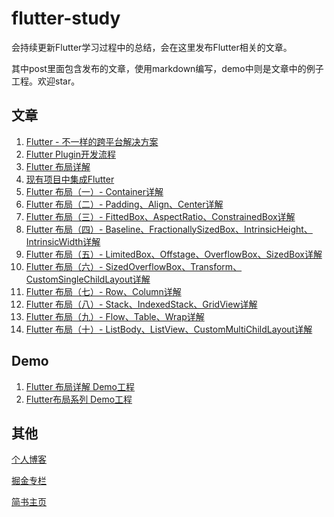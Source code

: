# flutter-study

会持续更新Flutter学习过程中的总结，会在这里发布Flutter相关的文章。

其中post里面包含发布的文章，使用markdown编写，demo中则是文章中的例子工程。欢迎star。


## 文章

1. [Flutter - 不一样的跨平台解决方案](https://github.com/yang7229693/flutter-study/blob/master/post/1.%20Flutter%20%E4%B8%8D%E4%B8%80%E6%A0%B7%E7%9A%84%E8%B7%A8%E5%B9%B3%E5%8F%B0%E8%A7%A3%E5%86%B3%E6%96%B9%E6%A1%88.md)
2. [Flutter Plugin开发流程](https://github.com/yang7229693/flutter-study/blob/master/post/2.%20Flutter%20Plugin%E5%BC%80%E5%8F%91%E6%B5%81%E7%A8%8B.md)
3. [Flutter 布局详解](https://github.com/yang7229693/flutter-study/blob/master/post/3.%20Flutter%20%E5%B8%83%E5%B1%80%E8%AF%A6%E8%A7%A3.md)
4. [现有项目中集成Flutter](https://github.com/yang7229693/flutter-study/blob/master/post/7.%20%E5%9C%A8%E7%8E%B0%E6%9C%89%E9%A1%B9%E7%9B%AE%E4%B8%AD%E6%B7%BB%E5%8A%A0Flutter.md)
5. [Flutter 布局（一）- Container详解](https://github.com/yang7229693/flutter-study/blob/master/post/4.%20Flutter%20%E5%B8%83%E5%B1%80%EF%BC%88%E4%B8%80%EF%BC%89-%20Container%E8%AF%A6%E8%A7%A3.md)
6. [Flutter 布局（二）- Padding、Align、Center详解](https://github.com/yang7229693/flutter-study/blob/master/post/5.%20Flutter%20%E5%B8%83%E5%B1%80%EF%BC%88%E4%BA%8C%EF%BC%89-%20Padding%E3%80%81Align%E3%80%81Center%E8%AF%A6%E8%A7%A3.md)
7. [Flutter 布局（三）- FittedBox、AspectRatio、ConstrainedBox详解](https://github.com/yang7229693/flutter-study/blob/master/post/6.%20Flutter%20%E5%B8%83%E5%B1%80%EF%BC%88%E4%B8%89%EF%BC%89-%20FittedBox%E3%80%81AspectRatio%E3%80%81ConstrainedBox%E8%AF%A6%E8%A7%A3.md)
8. [Flutter 布局（四）- Baseline、FractionallySizedBox、IntrinsicHeight、IntrinsicWidth详解](https://github.com/yang7229693/flutter-study/blob/master/post/8.%20Flutter%20%E5%B8%83%E5%B1%80%EF%BC%88%E5%9B%9B%EF%BC%89-%20Baseline%E3%80%81FractionallySizedBox%E3%80%81IntrinsicHeight%E3%80%81IntrinsicWidth%E8%AF%A6%E8%A7%A3.md)
9. [Flutter 布局（五）- LimitedBox、Offstage、OverflowBox、SizedBox详解](https://github.com/yang7229693/flutter-study/blob/master/post/9.%20Flutter%20%E5%B8%83%E5%B1%80%EF%BC%88%E4%BA%94%EF%BC%89-%20LimitedBox%E3%80%81Offstage%E3%80%81OverflowBox%E3%80%81SizedBox%E8%AF%A6%E8%A7%A3.md)
10. [Flutter 布局（六）- SizedOverflowBox、Transform、CustomSingleChildLayout详解](https://github.com/yang7229693/flutter-study/blob/master/post/10.%20Flutter%20%E5%B8%83%E5%B1%80%EF%BC%88%E5%85%AD%EF%BC%89-%20SizedOverflowBox%E3%80%81Transform%E3%80%81CustomSingleChildLayout%E8%AF%A6%E8%A7%A3.md)
11. [Flutter 布局（七）- Row、Column详解](https://github.com/yang7229693/flutter-study/blob/master/post/11.%20Flutter%20%E5%B8%83%E5%B1%80%EF%BC%88%E4%B8%83%EF%BC%89-%20Row%E3%80%81Column%E8%AF%A6%E8%A7%A3.md)
12. [Flutter 布局（八）- Stack、IndexedStack、GridView详解](https://github.com/yang7229693/flutter-study/blob/master/post/12.%20Flutter%20%E5%B8%83%E5%B1%80%EF%BC%88%E5%85%AB%EF%BC%89-%20Stack%E3%80%81IndexedStack%E3%80%81GridView%E8%AF%A6%E8%A7%A3.md)
13. [Flutter 布局（九）- Flow、Table、Wrap详解](https://github.com/yang7229693/flutter-study/blob/master/post/13.%20Flutter%20%E5%B8%83%E5%B1%80%EF%BC%88%E4%B9%9D%EF%BC%89-%20Flow%E3%80%81Table%E3%80%81Wrap%E8%AF%A6%E8%A7%A3.md)
14. [Flutter 布局（十）- ListBody、ListView、CustomMultiChildLayout详解](https://github.com/yang7229693/flutter-study/blob/master/post/14.%20Flutter%20%E5%B8%83%E5%B1%80%EF%BC%88%E5%8D%81%EF%BC%89-%20ListBody%E3%80%81ListView%E3%80%81CustomMultiChildLayout%E8%AF%A6%E8%A7%A3.md)


## Demo

1. [Flutter 布局详解 Demo工程](https://github.com/yang7229693/flutter-study/tree/master/demo/3.%20Flutter%E5%B8%83%E5%B1%80)
2. [Flutter布局系列 Demo工程](https://github.com/yang7229693/flutter-study/tree/master/demo/4.%20Flutter%E5%B8%83%E5%B1%80Widget%E4%BB%8B%E7%BB%8D/flutter_layout_demo)

## 其他

[个人博客](http://whysodiao.com)

[掘金专栏](https://juejin.im/user/5ad0162df265da2397074520/posts)

[简书主页](https://www.jianshu.com/u/312aad1f1c8b)